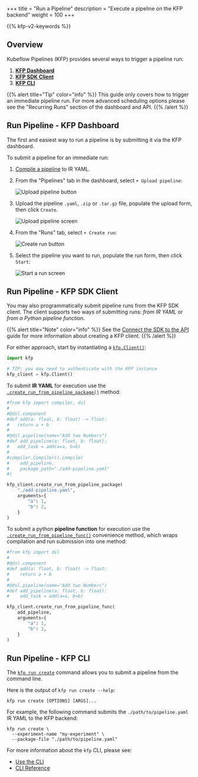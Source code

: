 +++
title = "Run a Pipeline"
description = "Execute a pipeline on the KFP backend"
weight = 100
+++

{{% kfp-v2-keywords %}}

## Overview

Kubeflow Pipelines (KFP) provides several ways to trigger a pipeline run:

1. [__KFP Dashboard__](#run-pipeline---kfp-dashboard)
2. [__KFP SDK Client__](#run-pipeline---kfp-sdk-client)
3. [__KFP CLI__](#run-pipeline---kfp-cli)

{{% alert title="Tip" color="info" %}}
This guide only covers how to trigger an immediate pipeline run. 
For more advanced scheduling options please see the "Recurring Runs" section of the dashboard and API.
{{% /alert %}}

## Run Pipeline - KFP Dashboard

The first and easiest way to run a pipeline is by submitting it via the KFP dashboard.

To submit a pipeline for an immediate run:

1. [Compile a pipeline][compile-a-pipeline] to IR YAML.

2. From the "Pipelines" tab in the dashboard, select `+ Upload pipeline`:

   <img src="/docs/images/pipelines/submit-a-pipeline-on-dashboard.png" 
        alt="Upload pipeline button"
        class="mt-3 mb-3 border border-info rounded">

3. Upload the pipeline `.yaml`, `.zip` or `.tar.gz` file, populate the upload form, then click `Create`.

   <img src="/docs/images/pipelines/upload-a-pipeline.png" 
        alt="Upload pipeline screen" 
        class="mt-3 mb-3 border border-info rounded">

4. From the "Runs" tab, select `+ Create run`:

   <img src="/docs/images/pipelines/create-run.png" 
        alt="Create run button"
        class="mt-3 mb-3 border border-info rounded">

5. Select the pipeline you want to run, populate the run form, then click `Start`:

   <img src="/docs/images/pipelines/start-a-run.png" 
        alt="Start a run screen"
        class="mt-3 mb-3 border border-info rounded">

## Run Pipeline - KFP SDK Client

You may also programmatically submit pipeline runs from the KFP SDK client. 
The client supports two ways of submitting runs: _from IR YAML_ or _from a Python pipeline function_. 

{{% alert title="Note" color="info" %}}
See the [Connect the SDK to the API](/docs/components/pipelines/user-guides/core-functions/connect-api/) guide for more information about creating a KFP client.
{{% /alert %}}

For either approach, start by instantiating a [`kfp.Client()`][kfp-client]:

```python
import kfp

# TIP: you may need to authenticate with the KFP instance
kfp_client = kfp.Client()
```

To submit __IR YAML__ for execution use the [`.create_run_from_pipeline_package()`][kfp-client-create_run_from_pipeline_package] method:

```python
#from kfp import compiler, dsl
#
#@dsl.component
#def add(a: float, b: float) -> float:
#   return a + b
#
#@dsl.pipeline(name="Add two Numbers")
#def add_pipeline(a: float, b: float):
#   add_task = add(a=a, b=b)
#
#compiler.Compiler().compile(
#    add_pipeline, 
#    package_path="./add-pipeline.yaml"
#)

kfp_client.create_run_from_pipeline_package(
    "./add-pipeline.yaml", 
    arguments={
        "a": 1,
        "b": 2,
    }
)
```

To submit a python __pipeline function__ for execution use the [`.create_run_from_pipeline_func()`][kfp-client-create_run_from_pipeline_func] convenience method, which wraps compilation and run submission into one method:

```python
#from kfp import dsl
#
#@dsl.component
#def add(a: float, b: float) -> float:
#    return a + b
#
#@dsl.pipeline(name="Add two Numbers")
#def add_pipeline(a: float, b: float):
#    add_task = add(a=a, b=b)

kfp_client.create_run_from_pipeline_func(
    add_pipeline,
    arguments={
        "a": 1,
        "b": 2,
    }
)
```

## Run Pipeline - KFP CLI

The [`kfp run create`][kfp-cli-run-create] command allows you to submit a pipeline from the command line. 

Here is the output of `kfp run create --help`:

```shell
kfp run create [OPTIONS] [ARGS]...
```

For example, the following command submits the `./path/to/pipeline.yaml` IR YAML to the KFP backend:

```shell
kfp run create \
  --experiment-name "my-experiment" \
  --package-file "./path/to/pipeline.yaml"
```

For more information about the `kfp` CLI, please see:

- [Use the CLI][use-the-cli]
- [CLI Reference][kfp-cli]

[compile-a-pipeline]: /docs/components/pipelines/user-guides/core-functions/compile-a-pipeline/
[use-the-cli]: /docs/components/pipelines/user-guides/core-functions/cli/
[kfp-cli]: https://kubeflow-pipelines.readthedocs.io/en/latest/source/cli.html
[kfp-cli-run-create]: https://kubeflow-pipelines.readthedocs.io/en/latest/source/cli.html#kfp-run-create
[kfp-client]: https://kubeflow-pipelines.readthedocs.io/en/latest/source/client.html#kfp.client.Client
[kfp-client-create_run_from_pipeline_func]: https://kubeflow-pipelines.readthedocs.io/en/latest/source/client.html#kfp.client.Client.create_run_from_pipeline_func
[kfp-client-create_run_from_pipeline_package]: https://kubeflow-pipelines.readthedocs.io/en/latest/source/client.html#kfp.client.Client.create_run_from_pipeline_package